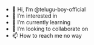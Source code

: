 - 👋 Hi, I’m @telugu-boy-official
- 👀 I’m interested in
- 🌱 I’m currently learning
- 💞️ I’m looking to collaborate on
- 📫 How to reach me no way

<!---
telugu-boy-official/telugu-boy-official is a ✨ special ✨ repository because its `README.md` (this file) appears on your GitHub profile.
You can click the Preview link to take a look at your changes.
--->

